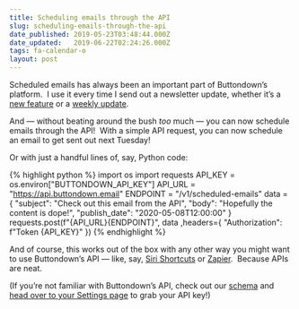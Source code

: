 ```yaml
---
title: Scheduling emails through the API
slug: scheduling-emails-through-the-api
date_published: 2019-05-23T03:48:44.000Z
date_updated:   2019-06-22T02:24:26.000Z
tags: fa-calendar-o
layout: post
---
```


<p>Scheduled emails has always been an important part of Buttondown’s platform.  I use it every time I send out a newsletter update, whether it’s a <a href="https://newsletter.buttondown.email">new feature</a> or a <a href="https://weeknotes.buttondown.email">weekly update</a>.</p><p>And — without beating around the bush <em>too</em> much — you can now schedule emails through the API!  With a simple API request, you can now schedule an email to get sent out next Tuesday!</figure><!--kg-card-end: image--><p>Or with just a handful lines of, say, Python code:</p><!--kg-card-begin: html-->

{% highlight python %}
import os
import requests
API_KEY = os.environ["BUTTONDOWN_API_KEY"]
API_URL = "https://api.buttondown.email"
ENDPOINT = "/v1/scheduled-emails"
data = {
  "subject": "Check out this email from the API",
  "body": "Hopefully the content is dope!",
  "publish_date": "2020-05-08T12:00:00"
}
requests.post(f"{API_URL}{ENDPOINT}", data ,headers={
  "Authorization": f"Token {API_KEY}"
})
{% endhighlight %}

<!--kg-card-end: code--><p>And of course, this works out of the box with any other way you might want to use Buttondown’s API — like, say, <a href="https://support.apple.com/en-us/HT209055">Siri Shortcuts</a> or <a href="https://zapier.com/developer/public-invite/10328/3f461ccf51be6e2e3f356c7365434907/">Zapier</a>.  Because APIs are neat.</p><p>(If you’re not familiar with Buttondown’s API, check out our <a href="http://api.buttondown.email">schema</a> and <a href="https://buttondown.email/settings">head over to your Settings page</a> to grab your API key!)</p>
